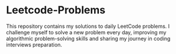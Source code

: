 # Leetcode-Problems
This repository contains my solutions to daily LeetCode problems. I challenge myself to solve a new problem every day, improving my algorithmic problem-solving skills and sharing my journey in coding interviews preparation.
 
  
   
    
  
 
 
